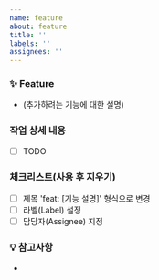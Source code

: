 ```yaml
---
name: feature
about: feature
title: ''
labels: ''
assignees: ''
---
```


### ✨ Feature

- (추가하려는 기능에 대한 설명)

### 작업 상세 내용

- [ ] TODO

### 체크리스트(사용 후 지우기)

- [ ] 제목 'feat: [기능 설명]' 형식으로 변경
- [ ] 라벨(Label) 설정
- [ ] 담당자(Assignee) 지정

### 💡 참고사항

-
